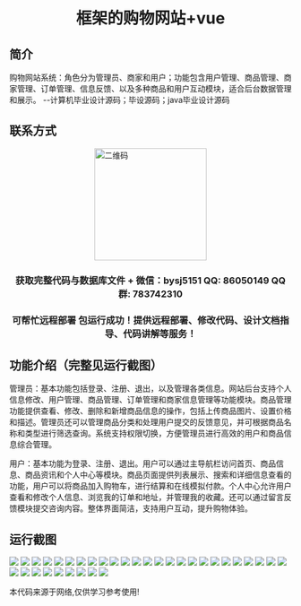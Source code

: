 <p><h1 align="center">框架的购物网站+vue</h1></p>

## 简介
购物网站系统：角色分为管理员、商家和用户；功能包含用户管理、商品管理、商家管理、订单管理、信息反馈、以及多种商品和用户互动模块，适合后台数据管理和展示。    --计算机毕业设计源码；毕设源码；java毕业设计源码


## 联系方式
<img src="https://bs-1329754181.cos.ap-shanghai.myqcloud.com/wx.jpg" alt="二维码" style="display: block; margin: 0 auto;" width="200px">
<p><h3 align="center">获取完整代码与数据库文件 + 微信：bysj5151 QQ: 86050149 QQ群: 783742310</h3></p>
<p><h3 align="center">可帮忙远程部署 包运行成功！提供远程部署、修改代码、设计文档指导、代码讲解等服务！</h3></p>

## 功能介绍（完整见运行截图）
管理员：基本功能包括登录、注册、退出，以及管理各类信息。网站后台支持个人信息修改、用户管理、商品管理、订单管理和商家信息管理等功能模块。商品管理功能提供查看、修改、删除和新增商品信息的操作，包括上传商品图片、设置价格和描述。管理员还可以管理商品分类和处理用户提交的反馈意见，并可根据商品名称和类型进行筛选查询。系统支持权限切换，方便管理员进行高效的用户和商品信息综合管理。

用户：基本功能为登录、注册、退出。用户可以通过主导航栏访问首页、商品信息、商品资讯和个人中心等模块。商品页面提供列表展示、搜索和详细信息查看的功能，用户可以将商品加入购物车，进行结算和在线模拟付款。个人中心允许用户查看和修改个人信息、浏览我的订单和地址，并管理我的收藏。还可以通过留言反馈模块提交咨询内容。整体界面简洁，支持用户互动，提升购物体验。


## 运行截图
![](https://bs-1329754181.cos.ap-shanghai.myqcloud.com/ssm/ShoppingWebsiteFramework/img/001.jpg)
![](https://bs-1329754181.cos.ap-shanghai.myqcloud.com/ssm/ShoppingWebsiteFramework/img/002.jpg)
![](https://bs-1329754181.cos.ap-shanghai.myqcloud.com/ssm/ShoppingWebsiteFramework/img/003.jpg)
![](https://bs-1329754181.cos.ap-shanghai.myqcloud.com/ssm/ShoppingWebsiteFramework/img/004.jpg)
![](https://bs-1329754181.cos.ap-shanghai.myqcloud.com/ssm/ShoppingWebsiteFramework/img/005.jpg)
![](https://bs-1329754181.cos.ap-shanghai.myqcloud.com/ssm/ShoppingWebsiteFramework/img/006.jpg)
![](https://bs-1329754181.cos.ap-shanghai.myqcloud.com/ssm/ShoppingWebsiteFramework/img/007.jpg)
![](https://bs-1329754181.cos.ap-shanghai.myqcloud.com/ssm/ShoppingWebsiteFramework/img/008.jpg)
![](https://bs-1329754181.cos.ap-shanghai.myqcloud.com/ssm/ShoppingWebsiteFramework/img/009.jpg)
![](https://bs-1329754181.cos.ap-shanghai.myqcloud.com/ssm/ShoppingWebsiteFramework/img/010.jpg)
![](https://bs-1329754181.cos.ap-shanghai.myqcloud.com/ssm/ShoppingWebsiteFramework/img/011.jpg)
![](https://bs-1329754181.cos.ap-shanghai.myqcloud.com/ssm/ShoppingWebsiteFramework/img/012.jpg)
![](https://bs-1329754181.cos.ap-shanghai.myqcloud.com/ssm/ShoppingWebsiteFramework/img/013.jpg)
![](https://bs-1329754181.cos.ap-shanghai.myqcloud.com/ssm/ShoppingWebsiteFramework/img/014.jpg)
![](https://bs-1329754181.cos.ap-shanghai.myqcloud.com/ssm/ShoppingWebsiteFramework/img/015.jpg)
![](https://bs-1329754181.cos.ap-shanghai.myqcloud.com/ssm/ShoppingWebsiteFramework/img/016.jpg)
![](https://bs-1329754181.cos.ap-shanghai.myqcloud.com/ssm/ShoppingWebsiteFramework/img/017.jpg)
![](https://bs-1329754181.cos.ap-shanghai.myqcloud.com/ssm/ShoppingWebsiteFramework/img/018.jpg)
![](https://bs-1329754181.cos.ap-shanghai.myqcloud.com/ssm/ShoppingWebsiteFramework/img/019.jpg)
![](https://bs-1329754181.cos.ap-shanghai.myqcloud.com/ssm/ShoppingWebsiteFramework/img/020.jpg)
![](https://bs-1329754181.cos.ap-shanghai.myqcloud.com/ssm/ShoppingWebsiteFramework/img/021.jpg)
![](https://bs-1329754181.cos.ap-shanghai.myqcloud.com/ssm/ShoppingWebsiteFramework/img/022.jpg)
![](https://bs-1329754181.cos.ap-shanghai.myqcloud.com/ssm/ShoppingWebsiteFramework/img/023.jpg)
![](https://bs-1329754181.cos.ap-shanghai.myqcloud.com/ssm/ShoppingWebsiteFramework/img/024.jpg)
![](https://bs-1329754181.cos.ap-shanghai.myqcloud.com/ssm/ShoppingWebsiteFramework/img/025.jpg)
![](https://bs-1329754181.cos.ap-shanghai.myqcloud.com/ssm/ShoppingWebsiteFramework/img/026.jpg)
![](https://bs-1329754181.cos.ap-shanghai.myqcloud.com/ssm/ShoppingWebsiteFramework/img/027.jpg)
![](https://bs-1329754181.cos.ap-shanghai.myqcloud.com/ssm/ShoppingWebsiteFramework/img/028.jpg)
![](https://bs-1329754181.cos.ap-shanghai.myqcloud.com/ssm/ShoppingWebsiteFramework/img/029.jpg)
![](https://bs-1329754181.cos.ap-shanghai.myqcloud.com/ssm/ShoppingWebsiteFramework/img/030.jpg)
![](https://bs-1329754181.cos.ap-shanghai.myqcloud.com/ssm/ShoppingWebsiteFramework/img/031.jpg)
![](https://bs-1329754181.cos.ap-shanghai.myqcloud.com/ssm/ShoppingWebsiteFramework/img/032.jpg)
![](https://bs-1329754181.cos.ap-shanghai.myqcloud.com/ssm/ShoppingWebsiteFramework/img/033.jpg)
![](https://bs-1329754181.cos.ap-shanghai.myqcloud.com/ssm/ShoppingWebsiteFramework/img/034.jpg)

<p>本代码来源于网络,仅供学习参考使用!</p>

